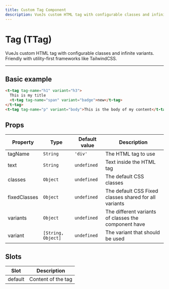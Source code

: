 ```yaml
---
title: Custom Tag Component
description: VueJs custom HTML tag with configurable classes and infinite variants. Friendly with utility-first frameworks like TailwindCSS.
---
```


# Tag (TTag)

VueJs custom HTML tag with configurable classes and infinite variants. Friendly with utility-first frameworks like TailwindCSS.

<t-tag-playground></t-tag-playground>

<hr>


## Basic example

```html
<t-tag tag-name="h1" variant="h3">
  This is my title
  <t-tag tag-name="span" variant="badge">new</t-tag>
</t-tag>
<t-tag tag-name="p" variant="body">This is the body of my content</t-tag>
```


<tag-basic-example></tag-basic-example>

## Props

| Property     | Type               | Default value | Description                                           |
| ------------ | ------------------ | ------------- | ----------------------------------------------------- |
| tagName      | `String`           | `'div'`       | The HTML tag to use                                   |
| text         | `String`           | `undefined`   | Text inside the HTML tag                              |
| classes      | `Object`           | `undefined`   | The default CSS classes                               |
| fixedClasses | `Object`           | `undefined`   | The default CSS Fixed classes shared for all variants |
| variants     | `Object`           | `undefined`   | The different variants of classes the component have  |
| variant      | `[String, Object]` | `undefined`   | The variant that should be used                       |

## Slots

| Slot    | Description        |
| ------- | ------------------ |
| default | Content of the tag |
